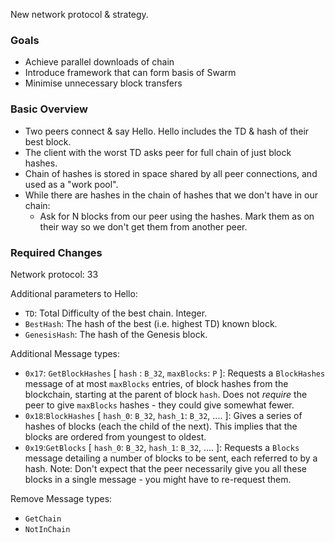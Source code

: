 <!-- TITLE: Parallel Block Downloads -->



New network protocol & strategy.

### Goals
- Achieve parallel downloads of chain
- Introduce framework that can form basis of Swarm
- Minimise unnecessary block transfers

### Basic Overview

- Two peers connect & say Hello. Hello includes the TD & hash of their best block.
- The client with the worst TD asks peer for full chain of just block hashes.
- Chain of hashes is stored in space shared by all peer connections, and used as a "work pool".
- While there are hashes in the chain of hashes that we don't have in our chain:
  - Ask for N blocks from our peer using the hashes. Mark them as on their way so we don't get them from another peer.

### Required Changes

Network protocol: 33

Additional parameters to Hello:
- `TD`: Total Difficulty of the best chain. Integer.
- `BestHash`: The hash of the best (i.e. highest TD) known block.
- `GenesisHash`: The hash of the Genesis block.

Additional Message types:
- `0x17`: `GetBlockHashes` [ `hash` : `B_32`, `maxBlocks`: `P` ]: Requests a `BlockHashes` message of at most `maxBlocks` entries, of block hashes from the blockchain, starting at the parent of block `hash`. Does not _require_ the peer to give `maxBlocks` hashes - they could give somewhat fewer.
- `0x18`:`BlockHashes` [ `hash_0`: `B_32`, `hash_1`: `B_32`, .... ]: Gives a series of hashes of blocks (each the child of the next). This implies that the blocks are ordered from youngest to oldest.
- `0x19`:`GetBlocks` [ `hash_0`: `B_32`, `hash_1`: `B_32`, .... ]: Requests a `Blocks` message detailing a number of blocks to be sent, each referred to by a hash. Note: Don't expect that the peer necessarily give you all these blocks in a single message - you might have to re-request them.

Remove Message types:
- `GetChain`
- `NotInChain`
